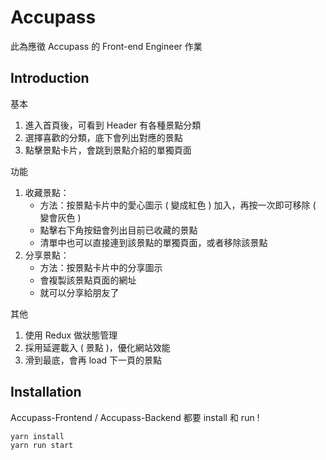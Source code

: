 # Accupass

此為應徵 Accupass 的 Front-end Engineer 作業

## Introduction

基本
1. 進入首頁後，可看到 Header 有各種景點分類
2. 選擇喜歡的分類，底下會列出對應的景點
3. 點擊景點卡片，會跳到景點介紹的單獨頁面

功能
1. 收藏景點：
   - 方法：按景點卡片中的愛心圖示 ( 變成紅色 ) 加入，再按一次即可移除 ( 變會灰色 )
   - 點擊右下角按鈕會列出目前已收藏的景點
   - 清單中也可以直接連到該景點的單獨頁面，或者移除該景點
2. 分享景點：
   - 方法：按景點卡片中的分享圖示
   - 會複製該景點頁面的網址
   - 就可以分享給朋友了


其他
1. 使用 Redux 做狀態管理
2. 採用延遲載入 ( 景點 )，優化網站效能
3. 滑到最底，會再 load 下一頁的景點

## Installation

Accupass-Frontend / Accupass-Backend 都要 install 和 run !

```bash
yarn install
yarn run start
```
